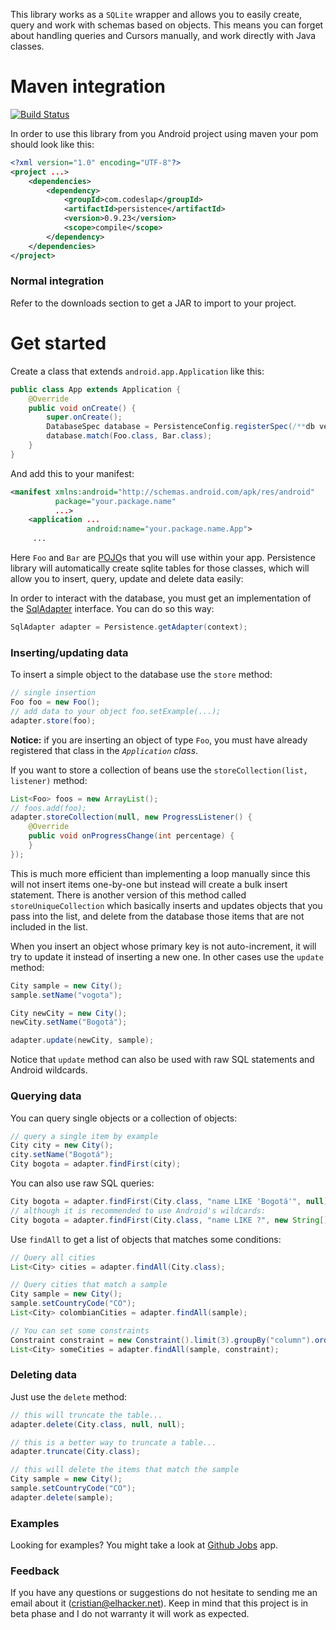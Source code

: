 This library works as a `SQLite` wrapper and allows you to easily create, query and work with schemas based on objects. This means
you can forget about handling queries and Cursors manually, and work directly with Java classes.

Maven integration
=================

[![Build Status](https://travis-ci.org/casidiablo/persistence.png?branch=master)](https://travis-ci.org/casidiablo/persistence)

In order to use this library from you Android project using maven your pom should look like this:

```xml
<?xml version="1.0" encoding="UTF-8"?>
<project ...>
    <dependencies>
        <dependency>
            <groupId>com.codeslap</groupId>
            <artifactId>persistence</artifactId>
            <version>0.9.23</version>
            <scope>compile</scope>
        </dependency>
    </dependencies>
</project>
```

### Normal integration

Refer to the downloads section to get a JAR to import to your project.

Get started
===========

Create a class that extends `android.app.Application` like this:

```java
public class App extends Application {
    @Override
    public void onCreate() {
        super.onCreate();
        DatabaseSpec database = PersistenceConfig.registerSpec(/**db version**/1);
        database.match(Foo.class, Bar.class);
    }
}
```

And add this to your manifest:

```xml
<manifest xmlns:android="http://schemas.android.com/apk/res/android"
          package="your.package.name"
          ...>
    <application ...
                 android:name="your.package.name.App">
     ...
```

Here `Foo` and `Bar` are [POJO][1]s that you will use within your app. Persistence library will automatically create
sqlite tables for those classes, which will allow you to insert, query, update and delete data easily:

In order to interact with the database, you must get an implementation of the [SqlAdapter][2] interface. You can do
so this way:

```java
SqlAdapter adapter = Persistence.getAdapter(context);
```

### Inserting/updating data

To insert a simple object to the database use the `store` method:

```java
// single insertion
Foo foo = new Foo();
// add data to your object foo.setExample(...);
adapter.store(foo);
```

 **Notice:** if you are inserting an object of type `Foo`, you must have already registered that class in the
 *`Application` class*.

If you want to store a collection of beans use the `storeCollection(list, listener)` method:

```java
List<Foo> foos = new ArrayList();
// foos.add(foo);
adapter.storeCollection(null, new ProgressListener() {
    @Override
    public void onProgressChange(int percentage) {
    }
});
```

This is much more efficient than implementing a loop manually since this will not insert items one-by-one but instead
will create a bulk insert statement. There is another version of this method called `storeUniqueCollection` which
basically inserts and updates objects that you pass into the list, and delete from the database those items that are not
included in the list.

When you insert an object whose primary key is not auto-increment, it will try to update it instead of inserting a new
one. In other cases use the `update` method:

```java
City sample = new City();
sample.setName("vogota");

City newCity = new City();
newCity.setName("Bogotá");

adapter.update(newCity, sample);
```

Notice that `update` method can also be used with raw SQL statements and Android wildcards.

### Querying data

You can query single objects or a collection of objects:

```java
// query a single item by example
City city = new City();
city.setName("Bogotá");
City bogota = adapter.findFirst(city);
```

You can also use raw SQL queries:

```java
City bogota = adapter.findFirst(City.class, "name LIKE 'Bogotá'", null);
// although it is recommended to use Android's wildcards:
City bogota = adapter.findFirst(City.class, "name LIKE ?", new String[]{"Bogotá"});
```

Use `findAll` to get a list of objects that matches some conditions:

```java
// Query all cities
List<City> cities = adapter.findAll(City.class);

// Query cities that match a sample
City sample = new City();
sample.setCountryCode("CO");
List<City> colombianCities = adapter.findAll(sample);

// You can set some constraints
Constraint constraint = new Constraint().limit(3).groupBy("column").orderBy("name");
List<City> someCities = adapter.findAll(sample, constraint);
```

### Deleting data

Just use the `delete` method:

```java
// this will truncate the table...
adapter.delete(City.class, null, null);

// this is a better way to truncate a table...
adapter.truncate(City.class);

// this will delete the items that match the sample
City sample = new City();
sample.setCountryCode("CO");
adapter.delete(sample);
```

### Examples

Looking for examples? You might take a look at [Github Jobs][3] app.

### Feedback

If you have any questions or suggestions do not hesitate to sending me an email about it (cristian@elhacker.net).
Keep in mind that this project is in beta phase and I do not warranty it will work as expected.

  [1]: http://en.wikipedia.org/wiki/Plain_Old_Java_Object
  [2]: https://github.com/casidiablo/persistence/blob/master/src/main/java/com/codeslap/persistence/SqlAdapter.java
  [3]: http://github.com/casidiablo/github-jobs

